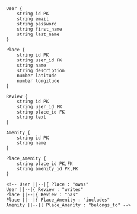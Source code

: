 
    User {
        string id PK
        string email
        string password
        string first_name
        string last_name
    }
    
    Place {
        string id PK
        string user_id FK
        string name
        string description
        number latitude
        number longitude
    }
    
    Review {
        string id PK
        string user_id FK
        string place_id FK
        string text
    }
    
    Amenity {
        string id PK
        string name
    }
    
    Place_Amenity {
        string place_id PK,FK
        string amenity_id PK,FK
    }

    <!-- User ||--|{ Place : "owns"
    User ||--|{ Review : "writes"
    Place ||--|{ Review : "has"
    Place ||--|{ Place_Amenity : "includes"
    Amenity ||--|{ Place_Amenity : "belongs_to" -->
